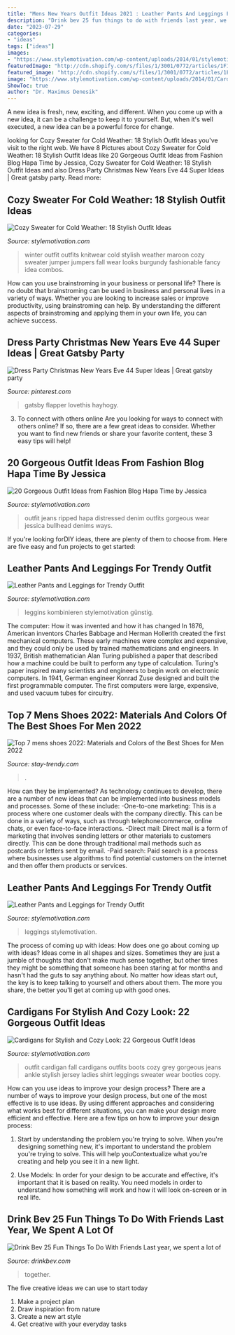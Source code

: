 ```yaml
---
title: "Mens New Years Outfit Ideas 2021 : Leather Pants And Leggings For Trendy Outfit"
description: "Drink bev 25 fun things to do with friends last year, we spent a lot of"
date: "2023-07-29"
categories:
- "ideas"
tags: ["ideas"]
images:
- "https://www.stylemotivation.com/wp-content/uploads/2014/01/stylemotivation-9-620x909.jpg"
featuredImage: "http://cdn.shopify.com/s/files/1/3001/0772/articles/1F1A7019FINALedit_190f7ac9-4422-417e-82f7-45e2dd8a3265_1200x1200.jpg?v=1626516401"
featured_image: "http://cdn.shopify.com/s/files/1/3001/0772/articles/1F1A7019FINALedit_190f7ac9-4422-417e-82f7-45e2dd8a3265_1200x1200.jpg?v=1626516401"
image: "https://www.stylemotivation.com/wp-content/uploads/2014/01/Cardigans-for-Stylish-and-Cozy-Look-22-Gorgeous-Outfit-Ideas-2-620x926.jpg"
ShowToc: true
author: "Dr. Maximus Denesik"
---
```



A new idea is fresh, new, exciting, and different. When you come up with a new idea, it can be a challenge to keep it to yourself. But, when it's well executed, a new idea can be a powerful force for change.

	

		
looking for Cozy Sweater for Cold Weather: 18 Stylish Outfit Ideas you've visit to the right web. We have 8 Pictures about Cozy Sweater for Cold Weather: 18 Stylish Outfit Ideas like 20 Gorgeous Outfit Ideas from Fashion Blog Hapa Time by Jessica, Cozy Sweater for Cold Weather: 18 Stylish Outfit Ideas and also Dress Party Christmas New Years Eve 44 Super Ideas | Great gatsby party. Read more:
		
    
## Cozy Sweater For Cold Weather: 18 Stylish Outfit Ideas

<img loading=lazy src="https://www.stylemotivation.com/wp-content/uploads/2014/01/Cozy-Sweater-for-Cold-Weather-18-Stylish-Outfit-Ideas-12-620x908.jpg" onerror="this.onerror=null;this.src='https://tse2.mm.bing.net/th?id=OIP.-akr4LForcLujRzZpmef3gHaK2&amp;pid=15.1';" alt="Cozy Sweater for Cold Weather: 18 Stylish Outfit Ideas">

_Source: stylemotivation.com_

>winter outfit outfits knitwear cold stylish weather maroon cozy sweater jumper jumpers fall wear looks burgundy fashionable fancy idea combos. 

	

How can you use brainstroming in your business or personal life?
There is no doubt that brainstroming can be used in business and personal lives in a variety of ways. Whether you are looking to increase sales or improve productivity, using brainstroming can help. By understanding the different aspects of brainstroming and applying them in your own life, you can achieve success.

    
## Dress Party Christmas New Years Eve 44 Super Ideas | Great Gatsby Party

<img loading=lazy src="https://i.pinimg.com/originals/b5/6b/ee/b56beeb44c9bb5ca77aaca99bf0070f2.jpg" onerror="this.onerror=null;this.src='https://tse3.mm.bing.net/th?id=OIP.Whgvd28wBFpS8ZlcHnu7jwAAAA&amp;pid=15.1';" alt="Dress Party Christmas New Years Eve 44 Super Ideas | Great gatsby party">

_Source: pinterest.com_

>gatsby flapper lovethis hayhogy. 

	

3. To connect with others online
Are you looking for ways to connect with others online? If so, there are a few great ideas to consider. Whether you want to find new friends or share your favorite content, these 3 easy tips will help!

    
## 20 Gorgeous Outfit Ideas From Fashion Blog Hapa Time By Jessica

<img loading=lazy src="https://www.stylemotivation.com/wp-content/uploads/2014/01/20-Gorgeous-Outfit-Ideas-from-Fashion-Blog-Hapa-Time-by-Jessica-11-620x926.jpg" onerror="this.onerror=null;this.src='https://tse2.mm.bing.net/th?id=OIP.rBLQbZnDUzEepJgB1zOmswHaLD&amp;pid=15.1';" alt="20 Gorgeous Outfit Ideas from Fashion Blog Hapa Time by Jessica">

_Source: stylemotivation.com_

>outfit jeans ripped hapa distressed denim outfits gorgeous wear jessica bullhead denims ways. 

	

If you're looking forDIY ideas, there are plenty of them to choose from. Here are five easy and fun projects to get started: 

    
## Leather Pants And Leggings For Trendy Outfit

<img loading=lazy src="https://www.stylemotivation.com/wp-content/uploads/2014/01/stylemotivation-5-620x909.jpg" onerror="this.onerror=null;this.src='https://tse3.mm.bing.net/th?id=OIP.whmINXb16YKWAKREUzWvzQHaK2&amp;pid=15.1';" alt="Leather Pants and Leggings for Trendy Outfit">

_Source: stylemotivation.com_

>leggins kombinieren stylemotivation günstig. 

	

The computer: How it was invented and how it has changed
In 1876, American inventors Charles Babbage and Herman Hollerith created the first mechanical computers. These early machines were complex and expensive, and they could only be used by trained mathematicians and engineers. In 1937, British mathematician Alan Turing published a paper that described how a machine could be built to perform any type of calculation. Turing's paper inspired many scientists and engineers to begin work on electronic computers. In 1941, German engineer Konrad Zuse designed and built the first programmable computer. The first computers were large, expensive, and used vacuum tubes for circuitry.

    
## Top 7 Mens Shoes 2022: Materials And Colors Of The Best Shoes For Men 2022

<img loading=lazy src="https://stay-trendy.com/wp-content/uploads/2019/05/mens-shoes-2020-6.jpg" onerror="this.onerror=null;this.src='https://tse2.mm.bing.net/th?id=OIP.Khf2GnpoXXq-9lv54hpYJQHaGZ&amp;pid=15.1';" alt="Top 7 mens shoes 2022: Materials and Colors of the Best Shoes for Men 2022">

_Source: stay-trendy.com_

>. 

	

How can they be implemented?
As technology continues to develop, there are a number of new ideas that can be implemented into business models and processes. Some of these include: 
-One-to-one marketing: This is a process where one customer deals with the company directly. This can be done in a variety of ways, such as through telephonecommerce, online chats, or even face-to-face interactions. 
-Direct mail: Direct mail is a form of marketing that involves sending letters or other materials to customers directly. This can be done through traditional mail methods such as postcards or letters sent by email. 
-Paid search: Paid search is a process where businesses use algorithms to find potential customers on the internet and then offer them products or services.

    
## Leather Pants And Leggings For Trendy Outfit

<img loading=lazy src="https://www.stylemotivation.com/wp-content/uploads/2014/01/stylemotivation-9-620x909.jpg" onerror="this.onerror=null;this.src='https://tse2.mm.bing.net/th?id=OIP.SMiHMQ4NueEoAsvoFLzLlwHaK2&amp;pid=15.1';" alt="Leather Pants and Leggings for Trendy Outfit">

_Source: stylemotivation.com_

>leggings stylemotivation. 

	

The process of coming up with ideas: How does one go about coming up with ideas?
Ideas come in all shapes and sizes. Sometimes they are just a jumble of thoughts that don't make much sense together, but other times they might be something that someone has been staring at for months and hasn't had the guts to say anything about. 
No matter how ideas start out, the key is to keep talking to yourself and others about them. The more you share, the better you'll get at coming up with good ones.

    
## Cardigans For Stylish And Cozy Look: 22 Gorgeous Outfit Ideas

<img loading=lazy src="https://www.stylemotivation.com/wp-content/uploads/2014/01/Cardigans-for-Stylish-and-Cozy-Look-22-Gorgeous-Outfit-Ideas-2-620x926.jpg" onerror="this.onerror=null;this.src='https://tse3.mm.bing.net/th?id=OIP.2cmonkFvTzGN9vGxtzyAFQHaLD&amp;pid=15.1';" alt="Cardigans for Stylish and Cozy Look: 22 Gorgeous Outfit Ideas">

_Source: stylemotivation.com_

>outfit cardigan fall cardigans outfits boots cozy grey gorgeous jeans ankle stylish jersey ladies shirt leggings sweater wear booties copy. 

	

How can you use ideas to improve your design process?
There are a number of ways to improve your design process, but one of the most effective is to use ideas. By using different approaches and considering what works best for different situations, you can make your design more efficient and effective. Here are a few tips on how to improve your design process:
1. Start by understanding the problem you're trying to solve. When you're designing something new, it's important to understand the problem you're trying to solve. This will help youContextualize what you're creating and help you see it in a new light.

2. Use Models: In order for your design to be accurate and effective, it's important that it is based on reality. You need models in order to understand how something will work and how it will look on-screen or in real life.

    
## Drink Bev 25 Fun Things To Do With Friends Last Year, We Spent A Lot Of

<img loading=lazy src="http://cdn.shopify.com/s/files/1/3001/0772/articles/1F1A7019FINALedit_190f7ac9-4422-417e-82f7-45e2dd8a3265_1200x1200.jpg?v=1626516401" onerror="this.onerror=null;this.src='https://tse2.mm.bing.net/th?id=OIP.BAhlWcRvw4Nd1nGRJGeAzQHaE8&amp;pid=15.1';" alt="Drink Bev 25 Fun Things To Do With Friends Last year, we spent a lot of">

_Source: drinkbev.com_

>together. 

	

The five creative ideas we can use to start today
1. Make a project plan
2. Draw inspiration from nature
3. Create a new art style
4. Get creative with your everyday tasks 

